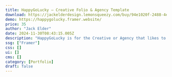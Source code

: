 ```yaml
---
title: HappyGoLucky — Creative Folio & Agency Template
download: https://jackelderdesign.lemonsqueezy.com/buy/94e1020f-2488-4ece-8cf6-2f68ec151c1d
demo: https://happygolucky.framer.website/
price: 35
author: "Jack Elder"
date: 2024-11-30T08:43:15.005Z
description: "HappyGoLucky is for the Creative or Agency that likes to stand out from the crowd. A portfolio website steeped in personality, it balances eye-catching visuals with user-friendly navigation."
ssg: ["Framer"]
css: []
ui: []
cms: []
category: [Portfolio]
draft: false
---
```

